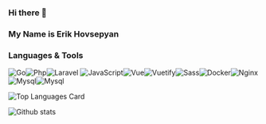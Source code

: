

<!--
**fr13n8/fr13n8** is a ✨ _special_ ✨ repository because its `README.md` (this file) appears on your GitHub profile.

Here are some ideas to get you started:

- 🔭 I’m currently working on ...
- 🌱 I’m currently learning ...
- 👯 I’m looking to collaborate on ...
- 🤔 I’m looking for help with ...
- 💬 Ask me about ...
- 📫 How to reach me: ...
- 😄 Pronouns: ...
- ⚡ Fun fact: ...
-->

### Hi there 👋
### My Name is Erik Hovsepyan

### Languages & Tools
<img alt="Go" src="https://img.shields.io/badge/-Go-43853d?style=flat-square&logo=Go&logoColor=blue" /><img alt="Php" src="https://img.shields.io/badge/-Php-43853d?style=flat-square&logo=Php&logoColor=blue" /><img alt="Laravel" src="https://img.shields.io/badge/-Laravel-43853d?style=flat-square&logo=Laravel&logoColor=red" />
<img alt="JavaScript" src="https://img.shields.io/badge/-JavaScript-edb200?style=flat-square&logo=javascript&logoColor=white" /><img alt="Vue" src="https://img.shields.io/badge/-Vue-384960?style=flat-square&logo=vue.js&logoColor=white" /><img alt="Vuetify" src="https://img.shields.io/badge/-Vuetify-1696f5?style=flat-square&logo=vuetify&logoColor=white" /><img alt="Sass" src="https://img.shields.io/badge/-Sass-CC6699?style=flat-square&logo=sass&logoColor=white" /><img alt="Docker" src="https://img.shields.io/badge/-Docker-43853d?style=flat-square&logo=Docker&logoColor=blue" /><img alt="Nginx" src="https://img.shields.io/badge/-Nginx-43853d?style=flat-square&logo=nginx&logoColor=green" /><img alt="Mysql" src="https://img.shields.io/badge/-Mysql-43853d?style=flat-square&logo=mysql&logoColor=white" /><img alt="Mysql" src="https://img.shields.io/badge/-Postgresql-1696f5?style=flat-square&logo=postgresql&logoColor=white" />

![Top Languages Card](https://github-readme-stats.vercel.app/api/top-langs/?username=fr13n8&theme=chartreuse-dark&layout=compact)

![Github stats](https://github-readme-stats.vercel.app/api?username=fr13n8&theme=chartreuse-dark&show_icons=true&count_private=true)



